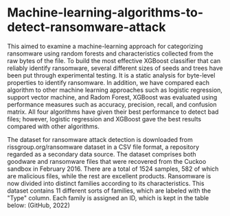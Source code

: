 # Machine-learning-algorithms-to-detect-ransomware-attack

This aimed to examine a machine-learning approach for categorizing ransomware using random forests and characteristics collected from the raw bytes of the file. To build the most effective XGBoost classifier that can reliably identify ransomware, several different sizes of seeds and trees have been put through experimental testing. It is a static analysis for byte-level properties to identify ransomware. In addition, we have compared each algorithm to other machine learning approaches such as logistic regression, support vector machine, and Radom Forest, XGBoost was evaluated using performance measures such as accuracy, precision, recall, and confusion matrix. All four algorithms have given their best performance to detect bad files; however, logistic regression and XGBoost gave the best results compared with other algorithms.

The dataset for ransomware attack detection is downloaded from rissgroup.org/ransomware dataset in a CSV file format, a repository regarded as a secondary data source. The dataset comprises both goodware and ransomware files that were recovered from the Cuckoo sandbox in February 2016. There are a total of 1524 samples, 582 of which are malicious files, while the rest are excellent products. Ransomware is now divided into distinct families according to its characteristics. This dataset contains 11 different sorts of families, which are labeled with the "Type" column. Each family is assigned an ID, which is kept in the table below: (GitHub, 2022)
